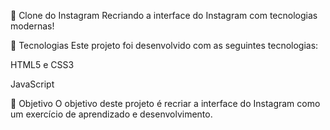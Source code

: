 📸 Clone do Instagram
Recriando a interface do Instagram com tecnologias modernas!

🚀 Tecnologias
Este projeto foi desenvolvido com as seguintes tecnologias:

HTML5 e CSS3

JavaScript 

🎯 Objetivo
O objetivo deste projeto é recriar a interface do Instagram como um exercício de aprendizado e desenvolvimento.


